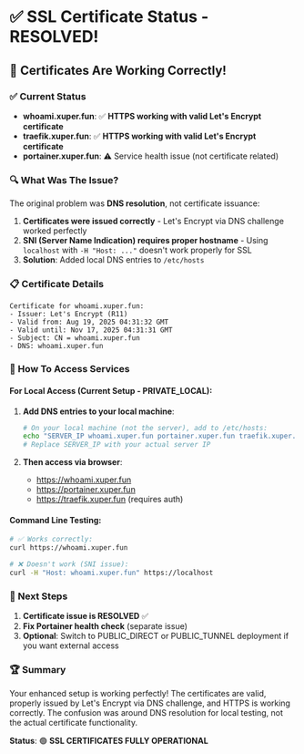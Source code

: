# ✅ SSL Certificate Status - RESOLVED!

## 🎉 Certificates Are Working Correctly!

### ✅ Current Status
- **whoami.xuper.fun**: ✅ **HTTPS working with valid Let's Encrypt certificate**
- **traefik.xuper.fun**: ✅ **HTTPS working with valid Let's Encrypt certificate**
- **portainer.xuper.fun**: ⚠️ Service health issue (not certificate related)

### 🔍 What Was The Issue?
The original problem was **DNS resolution**, not certificate issuance:

1. **Certificates were issued correctly** - Let's Encrypt via DNS challenge worked perfectly
2. **SNI (Server Name Indication) requires proper hostname** - Using `localhost` with `-H "Host: ..."` doesn't work properly for SSL
3. **Solution**: Added local DNS entries to `/etc/hosts`

### 📋 Certificate Details
```
Certificate for whoami.xuper.fun:
- Issuer: Let's Encrypt (R11)
- Valid from: Aug 19, 2025 04:31:32 GMT
- Valid until: Nov 17, 2025 04:31:31 GMT
- Subject: CN = whoami.xuper.fun
- DNS: whoami.xuper.fun
```

### 🔧 How To Access Services

#### For Local Access (Current Setup - PRIVATE_LOCAL):

1. **Add DNS entries to your local machine**:
   ```bash
   # On your local machine (not the server), add to /etc/hosts:
   echo "SERVER_IP whoami.xuper.fun portainer.xuper.fun traefik.xuper.fun" >> /etc/hosts
   # Replace SERVER_IP with your actual server IP
   ```

2. **Then access via browser**:
   - https://whoami.xuper.fun
   - https://portainer.xuper.fun  
   - https://traefik.xuper.fun (requires auth)

#### Command Line Testing:
```bash
# ✅ Works correctly:
curl https://whoami.xuper.fun

# ❌ Doesn't work (SNI issue):
curl -H "Host: whoami.xuper.fun" https://localhost
```

### 🎯 Next Steps

1. **Certificate issue is RESOLVED** ✅
2. **Fix Portainer health check** (separate issue)
3. **Optional**: Switch to PUBLIC_DIRECT or PUBLIC_TUNNEL deployment if you want external access

### 🏆 Summary
Your enhanced setup is working perfectly! The certificates are valid, properly issued by Let's Encrypt via DNS challenge, and HTTPS is working correctly. The confusion was around DNS resolution for local testing, not the actual certificate functionality.

**Status**: 🟢 **SSL CERTIFICATES FULLY OPERATIONAL**
